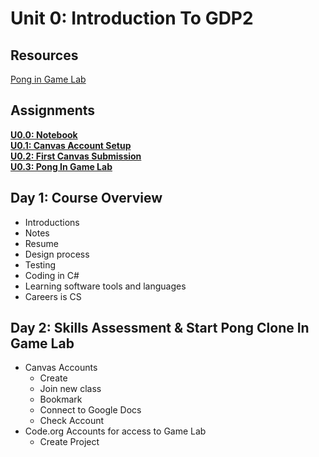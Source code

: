 # Unit 0: Introduction To GDP2

## Resources

[Pong in Game Lab](https://studio.code.org/projects/gamelab/i5ayCSwFe3tINYE-P-peHO0AmZhI3NMWaAsepsRM6SI)

## Assignments

**[U0.0: Notebook]()**  
**[U0.1: Canvas Account Setup](https://github.com/DouglasUrner/Common/tree/master/canvas/account-setup)**  
**[U0.2: First Canvas Submission]()**  
**[U0.3: Pong In Game Lab]()**  

## Day 1: Course Overview

* Introductions
* Notes
* Resume
* Design process
* Testing
* Coding in C#
* Learning software tools and languages
* Careers is CS

## Day 2: Skills Assessment & Start Pong Clone In Game Lab

* Canvas Accounts
  - Create
  - Join new class
  - Bookmark
  - Connect to Google Docs
  - Check Account
* Code.org Accounts for access to Game Lab
  - Create Project
